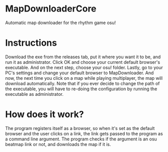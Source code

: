 # MapDownloaderCore
 Automatic map downloader for the rhythm game osu!
# Instructions
 Download the exe from the releases tab, put it where you want it to be, and run it as administrator. Click OK and choose your current default browser's executable. And on the next step, choose your osu! folder. Lastly, go to your PC's settings and change your default browser to MapDownloader. And now, the next time you click on a map while playing multiplayer, the map will download automatically. Note that if you ever decide to change the path of the executable, you will have to re-doing the configuration by running the executable as administrator.
# How does it work?
 The program registers itself as a browser, so when it's set as the default browser and the user clicks on a link, the link gets passed to the program as a command line argument. The program checks if the argument is an osu beatmap link or not, and downloads the map if it is.
